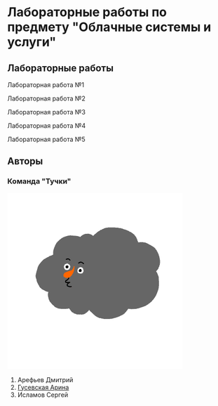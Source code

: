 # Лабораторные работы по предмету "Облачные системы и услуги"
## Лабораторные работы
Лабораторная работа №1

Лабораторная работа №2

Лабораторная работа №3

Лабораторная работа №4

Лабораторная работа №5

## Авторы
### Команда "Тучки"

![team](/img/main.gif)

1. Арефьев Дмитрий
2. [Гусевская Арина](https://github.com/GusyLebedy)
3. Исламов Сергей
